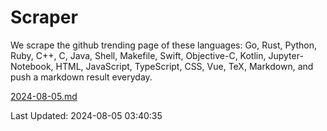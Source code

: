 # Scraper

We scrape the github trending page of these languages: Go, Rust, Python, Ruby, C++, C, Java, Shell, Makefile, Swift, Objective-C, Kotlin, Jupyter-Notebook, HTML, JavaScript, TypeScript, CSS, Vue, TeX, Markdown, and push a markdown result everyday.

[2024-08-05.md](https://github.com/yangwenmai/github-trending-backup/blob/master/2024-08-05.md)

Last Updated: 2024-08-05 03:40:35